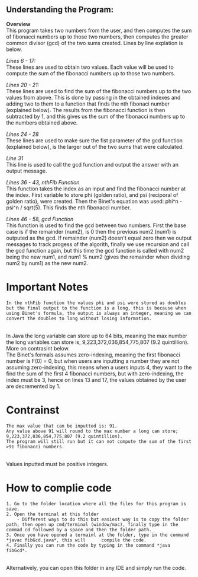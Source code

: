 ## Understanding the Program:
**Overview** <br>
    This program takes two numbers from the user, and then computes the sum of fibonacci numbers up to those two numbers, then computes the greater common divisor (gcd) of the two sums created. Lines by line explation is below.

*Lines 6 - 17:* <br>
    These lines are used to obtain two values. Each value will be used to compute the sum of the fibonacci numbers up to those two numbers.

*Lines 20 - 21:* <br>
    These lines are used to find the sum of the fibonacci numbers up to the two values from above. This is done by passing in the obtained indexes and adding two to them to a function that finds the nth fibonaci number (explained below). The results from the fibonacci function is then subtracted by 1, and this gives us the sum of the fibonacci numbers up to the numbers obtained above. 

*Lines 24 - 28* <br>
    These lines are used to make sure the fist parameter of the gcd function (explained below), is the larger out of the two sums that were calculated.

*Line 31* <br>
    This line is used to call the gcd function and output the answer with an output message.

*Lines 36 - 43, nthFib Function* <br>
    This function takes the index as an input and find the fibonacci number at the index. First variable to store phi (golden ratio), and psi (reciporal of golden ratio), were created. Then the Binet's equation was used: phi^n - psi^n / sqrt(5). This finds the nth fibonacci number. 

*Lines 46 - 58, gcd Function* <br>
    This function is used to find the gcd between two numbers. First the base case is if the remainder (num2), is 0 then the previous num2 (num1) is outputed as the gcd. If remainder (num2) doesn't equal zero then we output messages to track progess of the algorith, finally we use recursion and call the gcd function again, but this time the gcd function is called with num2 being the new num1, and num1 % num2 (gives the remainder when dividing num2 by num1) as the new num2. 

# Important Notes
    In the nthFib function the values phi and psi were stored as doubles but the final output to the function is a long, this is because when using Binet's formula, the output is always an integer, meaning we can convert the doubles to long without losing information. 
<br>
    In Java the long variable can store up to 64 bits, meaning the max number the long variables can store is, 9,223,372,036,854,775,807 (9.2 quintillion). More on contrasint below. 
<br>
    The Binet's formals assumes zero-indexing, meaning the first fibonacci number is F(0) = 0, but when users are inputting a number they are not assuming zero-indexing, this means when a users inputs 4, they want to the find the sum of the first 4 fibonacci numbers, but with zero-indexing, the index must be 3, hence on lines 13 and 17, the values obtained by the user are decremented by 1. 

# Contrainst
    The max value that can be inputted is: 91.
    Any value above 91 will round to the max number a long can store; 9,223,372,036,854,775,807 (9.2 quintillion).
    The program will still run but it can not compute the sum of the first >91 fibonacci numbers. 
<br>
    Values inputted must be positive integers. 

# How to complie code
    1. Go to the folder location where all the files for this program is save.
    2. Open the terminal at this folder
        - Different ways to do this but easiest way is to copy the folder path, then open up cmd/terminal (window/mac), finally type in the commad cd followed by a space and then the folder path.
    3. Once you have opened a termainl at the folder, type in the command *javac fibGcd.java*, this will      compile the code.
    4. Finally you can run the code by typing in the command *java fibGcd*.
<br>
    Alternatively, you can open this folder in any IDE and simply run the code.  


